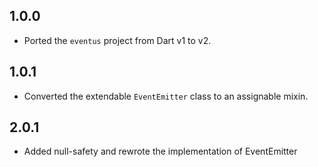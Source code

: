 ## 1.0.0

- Ported the `eventus` project from Dart v1 to v2.

## 1.0.1

- Converted the extendable `EventEmitter` class to an assignable mixin. 

## 2.0.1

- Added null-safety and rewrote the implementation of EventEmitter